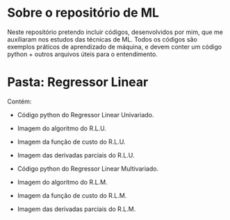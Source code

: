 # Sobre o repositório de ML

Neste repositório pretendo incluir códigos, desenvolvidos por mim, que me auxiliaram nos estudos das técnicas de ML.
Todos os códigos são exemplos práticos de aprendizado de máquina, e devem conter um código python + outros arquivos úteis para o entendimento.

# Pasta: Regressor Linear 

Contém:
- Código python do Regressor Linear Univariado.
- Imagem do algoritmo do R.L.U.
- Imagem da função de custo do R.L.U.
- Imagem das derivadas parciais do R.L.U.

- Código python do Regressor Linear Multivariado.
- Imagem do algoritmo do R.L.M.
- Imagem da função de custo do R.L.M.
- Imagem das derivadas parciais do R.L.M.
